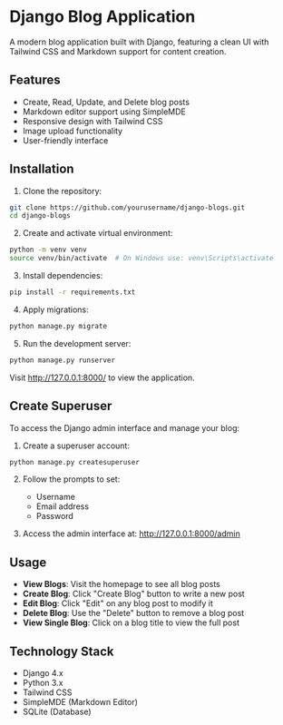 # Django Blog Application

A modern blog application built with Django, featuring a clean UI with Tailwind CSS and Markdown support for content creation.

## Features

- Create, Read, Update, and Delete blog posts
- Markdown editor support using SimpleMDE
- Responsive design with Tailwind CSS
- Image upload functionality
- User-friendly interface

## Installation

1. Clone the repository:
```bash
git clone https://github.com/yourusername/django-blogs.git
cd django-blogs
```

2. Create and activate virtual environment:
```bash
python -m venv venv
source venv/bin/activate  # On Windows use: venv\Scripts\activate
```

3. Install dependencies:
```bash
pip install -r requirements.txt
```

4. Apply migrations:
```bash
python manage.py migrate
```

5. Run the development server:
```bash
python manage.py runserver
```

Visit http://127.0.0.1:8000/ to view the application.

## Create Superuser

To access the Django admin interface and manage your blog:

1. Create a superuser account:
```bash
python manage.py createsuperuser
```

2. Follow the prompts to set:
   - Username
   - Email address
   - Password

3. Access the admin interface at:
   http://127.0.0.1:8000/admin

## Usage

- **View Blogs**: Visit the homepage to see all blog posts
- **Create Blog**: Click "Create Blog" button to write a new post
- **Edit Blog**: Click "Edit" on any blog post to modify it
- **Delete Blog**: Use the "Delete" button to remove a blog post
- **View Single Blog**: Click on a blog title to view the full post

## Technology Stack

- Django 4.x
- Python 3.x
- Tailwind CSS
- SimpleMDE (Markdown Editor)
- SQLite (Database)